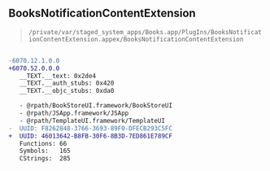 ## BooksNotificationContentExtension

> `/private/var/staged_system_apps/Books.app/PlugIns/BooksNotificationContentExtension.appex/BooksNotificationContentExtension`

```diff

-6070.12.1.0.0
+6070.52.0.0.0
   __TEXT.__text: 0x2de4
   __TEXT.__auth_stubs: 0x420
   __TEXT.__objc_stubs: 0xda0

   - @rpath/BookStoreUI.framework/BookStoreUI
   - @rpath/JSApp.framework/JSApp
   - @rpath/TemplateUI.framework/TemplateUI
-  UUID: F8262848-3766-3693-89F0-DFECB293C5FC
+  UUID: 46013642-B8FB-30F6-8B3D-7ED861E789CF
   Functions: 66
   Symbols:   165
   CStrings:  285

```
